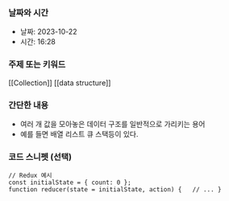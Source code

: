 ### 날짜와 시간

- 날짜: 2023-10-22
- 시간: 16:28

### 주제 또는 키워드
[[Collection]]
[[data structure]]
### 간단한 내용

- 여러 개 값을 모아놓은 데이터 구조를 일반적으로 가리키는 용어
- 예를 들면 배열 리스트 큐  스택등이 있다.
### 코드 스니펫 (선택)

```
// Redux 예시 
const initialState = { count: 0 };
function reducer(state = initialState, action) {   // ... }
```
